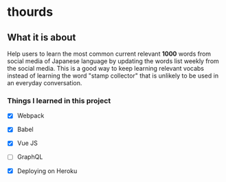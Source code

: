 # thourds
## What it is about
Help users to learn the most common current relevant **1000** words from social media of Japanese language by updating the words list weekly from the social media. 
This is a good way to keep learning relevant vocabs instead of learning the word "stamp collector" that is unlikely to be used in an everyday conversation.
 
### Things I learned in this project
- [x] Webpack
- [x] Babel
- [x] Vue JS
- [ ] GraphQL
- [x] Deploying on Heroku

